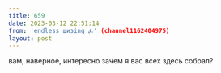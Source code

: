 ```yaml
---
title: 659
date: 2023-03-12 22:51:14
from: 'endless шизing ⍼' (channel1162404975)
layout: post
---
```


вам, наверное, интересно зачем я вас всех здесь собрал?
